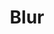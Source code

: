 ---
title: "Blur"
summary: "Alternative Rock band from London . Blur formed in 1989 as in Colchester, composed of , , , and . Blur's early releases were considered indie or alternative rock, heavily influenced by the danceable rhythms of \"baggy\" bands like The Stone Roses and noisepop bands like , with strains of weirder ideas running throughout, like Syd Barrett . By 1992, the group was keen on reinventing themselves with a newer, smarter sound and sense of purpose, eschewing the sounds that were coming out of the U.S. specifically, and returning to a retro spectrum of British rock and pop music: British Invasion groups, Mod groups, Psychedelic Rock, even nostalgic music from World War II. They released their second album, \"Modern Life Is Rubbish\", in 1993, to moderate success and began attracting attention for their stubborn determination to lead Britain out of the miasma that was the grunge years. Building on the qualified success of \"Modern Life Is Rubbish\" and its accompanying singles, and aided by groups like , Blur rolled out the carpet for the Britpop cultural movement that would all but engulf the UK for two years, releasing in 1994 what was essentially seen by the general public as the Britpop flagship album, \"Parklife\". Everything changed culturally, and Blur was riding the crest of that cultural wave. Following rapidly on the heels of the tipping point that was \"Parklife\", the group's 1995 album \"The Great Escape\" was a vividly nervy and somewhat cartoonish version of the same formula. It left the group with a hangover that it determined it could only cure by taking several steps back from the Britpop sound and culture. The group re-embraced America, digging into influences like Pavement, Dinosaur Jr., The Pixies. By the time Blur's fifth studio album, \"Blur\", came out in 1997, the group had all but severed ties from Britpop and were returning to the same noisy, art rock experimentalism that was a hallmark of their pre-Blur early days in the late 1980s as a indie artrock group , only this time the music informed by a broader range of influences. Subsequent albums \"13\" and \"Think Tank\" further increased the group's distance from Britpop, eventually encompassing a great diversity of sounds and influences from all over the globe. On February 19, 2015, Blur made a surprise announcement that they'd finished a new album, \"The Magic Whip\", to be made available to the public on April 25, 2015, and also released a new song, \"Go Out\". Noteworthy live & session members: : lead vocalist with backing choirs since 1997 : guitarist; replaced Coxon for 2003–04 tour When marked as a copyright holder, use ."
slug: "blur"
image: "blur.jpg"
apple_music_artist_url: "https://music.apple.com/gb/artist/blur/528564"
wikipedia_url: "none"
---